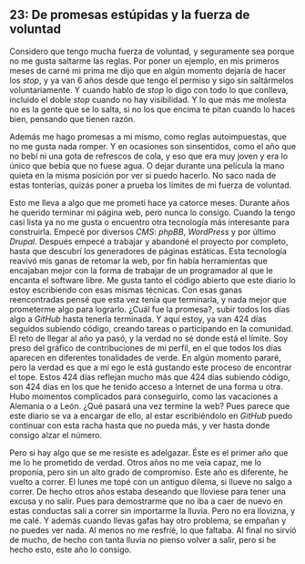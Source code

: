 ## 23: De promesas estúpidas y la fuerza de voluntad

Considero que tengo mucha fuerza de voluntad, y seguramente sea porque no me
gusta saltarme las reglas. Por poner un ejemplo, en mis primeros meses de carné
mi prima me dijo que en algún momento dejaría de hacer los _stop_, y ya van 6
años desde que tengo el permiso y sigo sin saltármelos voluntariamente. Y
cuando hablo de _stop_ lo digo con todo lo que conlleva, incluido el doble
_stop_ cuando no hay visibilidad. Y lo que más me molesta no es la gente que se
lo salta, si no los que encima te pitan cuando lo haces bien, pensando que
tienen razón.

Además me hago promesas a mi mismo, como reglas autoimpuestas, que no me gusta
nada romper. Y en ocasiones son sinsentidos, como el año que no bebí ni una
gota de refrescos de cola, y eso que era muy joven y era lo único que bebía que
no fuese agua. O dejar durante una película la mano quieta en la misma posición
por ver si puedo hacerlo. No saco nada de estas tonterías, quizás poner a
prueba los límites de mi fuerza de voluntad.

Esto me lleva a algo que me prometí hace ya catorce meses. Durante años he
querido terminar mi página web, pero nunca lo consigo. Cuando la tengo casi
lista ya no me gusta o encuentro otra tecnología más interesante para
construirla. Empecé por diversos _CMS_: _phpBB_, _WordPress_ y por último
_Drupal_. Después empecé a trabajar y abandoné el proyecto por completo, hasta
que descubrí los generadores de páginas estáticas. Esta tecnología reavivó mis
ganas de retomar la web, por fin había herramientas que encajaban mejor con la
forma de trabajar de un programador al que le encanta el software libre. Me
gusta tanto el código abierto que este diario lo estoy escribiendo con esas
mismas técnicas. Con esas ganas reencontradas pensé que esta vez tenía que
terminarla, y nada mejor que prometerme algo para lograrlo. ¿Cuál fue la
promesa?, subir todos los días algo a _GitHub_ hasta tenerla terminada. Y aquí
estoy, ya van 424 días seguidos subiendo código, creando tareas o participando
en la comunidad. El reto de llegar al año ya pasó, y la verdad no sé donde está
el límite. Soy preso del gráfico de contribuciones de mi perfil, en el que
todos los días aparecen en diferentes tonalidades de verde. En algún momento
pararé, pero la verdad es que a mi ego le está gustando este proceso de
encontrar el tope. Estos 424 días reflejan mucho más que 424 días subiendo
código, son 424 días en los que he tenido acceso a Internet de una forma u
otra. Hubo momentos complicados para conseguirlo, como las vacaciones a
Alemania o a León. ¿Qué pasará una vez termine la web? Pues parece que este
diario se va a encargar de ello, al estar escribiéndolo en _GitHub_ puedo
continuar con esta racha hasta que no pueda más, y ver hasta donde consigo
alzar el número.

Pero si hay algo que se me resiste es adelgazar. Éste es el primer año que me
lo he prometido de verdad. Otros años no me veía capaz, me lo proponía, pero
sin un alto grado de compromiso. Este año es diferente, he vuelto a correr.
El lunes me topé con un antiguo dilema, si llueve no salgo a correr. De hecho
otros años estaba deseando que lloviese para tener una excusa y no salir. Pues
para demostrarme que no iba a caer de nuevo en estas conductas salí a correr
sin importarme la lluvia. Pero no era llovizna, y me calé. Y además cuando
llevas gafas hay otro problema, se empañan y no puedes ver nada. Al menos no me
resfrié, lo que faltaba. Al final no sirvió de mucho, de hecho con tanta lluvia
no pienso volver a salir, pero si he hecho esto, este año lo consigo.
